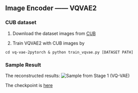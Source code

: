 
## Image Encoder —— VQVAE2

### CUB dataset
1. Download the dataset images from [CUB](http://www.vision.caltech.edu/visipedia/CUB-200.html)

2. Train VQVAE2 with CUB images by 
```
cd vq-vae-2pytorch & python train_vqvae.py [DATASET PATH]
```

### Sample Result
The reconstructed results:
![Sample from Stage 1 (VQ-VAE)](vq-vae-2-pytorch/sample/00560_00000.png)

The checkpoint is [here](vq-vae-2-pytorch/checkpoint/vqvae2_cub_560.pt)

